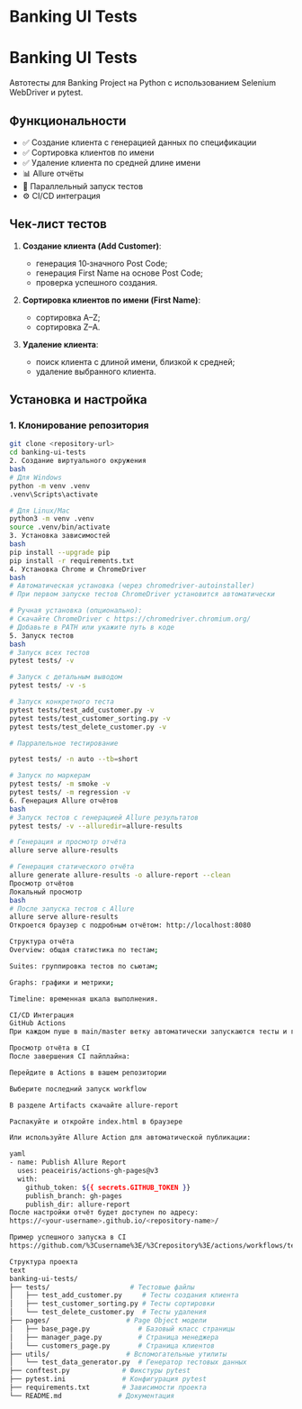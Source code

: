 # Banking UI Tests

# Banking UI Tests

Автотесты для Banking Project на Python с использованием Selenium WebDriver и pytest.

## Функциональности

- ✅ Создание клиента с генерацией данных по спецификации
- ✅ Сортировка клиентов по имени  
- ✅ Удаление клиента по средней длине имени
- 📊 Allure отчёты
- 🔄 Параллельный запуск тестов
- ⚙️ CI/CD интеграция

## Чек‑лист тестов

1. **Создание клиента (Add Customer)**:
   - генерация 10‑значного Post Code;
   - генерация First Name на основе Post Code;
   - проверка успешного создания.

2. **Сортировка клиентов по имени (First Name)**:
   - сортировка A–Z;
   - сортировка Z–A.

3. **Удаление клиента**:
   - поиск клиента с длиной имени, близкой к средней;
   - удаление выбранного клиента.

## Установка и настройка

### 1. Клонирование репозитория
```bash
git clone <repository-url>
cd banking-ui-tests
2. Создание виртуального окружения
bash
# Для Windows
python -m venv .venv
.venv\Scripts\activate

# Для Linux/Mac
python3 -m venv .venv
source .venv/bin/activate
3. Установка зависимостей
bash
pip install --upgrade pip
pip install -r requirements.txt
4. Установка Chrome и ChromeDriver
bash
# Автоматическая установка (через chromedriver-autoinstaller)
# При первом запуске тестов ChromeDriver установится автоматически

# Ручная установка (опционально):
# Скачайте ChromeDriver с https://chromedriver.chromium.org/
# Добавьте в PATH или укажите путь в коде
5. Запуск тестов
bash
# Запуск всех тестов
pytest tests/ -v

# Запуск с детальным выводом
pytest tests/ -v -s

# Запуск конкретного теста
pytest tests/test_add_customer.py -v
pytest tests/test_customer_sorting.py -v
pytest tests/test_delete_customer.py -v

# Парралельное тестирование

pytest tests/ -n auto --tb=short

# Запуск по маркерам
pytest tests/ -m smoke -v
pytest tests/ -m regression -v
6. Генерация Allure отчётов
bash
# Запуск тестов с генерацией Allure результатов
pytest tests/ -v --alluredir=allure-results

# Генерация и просмотр отчёта
allure serve allure-results

# Генерация статического отчёта
allure generate allure-results -o allure-report --clean
Просмотр отчётов
Локальный просмотр
bash
# После запуска тестов с Allure
allure serve allure-results
Откроется браузер с подробным отчётом: http://localhost:8080

Структура отчёта
Overview: общая статистика по тестам;

Suites: группировка тестов по сьютам;

Graphs: графики и метрики;

Timeline: временная шкала выполнения.

CI/CD Интеграция
GitHub Actions
При каждом пуше в main/master ветку автоматически запускаются тесты и генерируется Allure отчёт.

Просмотр отчёта в CI
После завершения CI пайплайна:

Перейдите в Actions в вашем репозитории

Выберите последний запуск workflow

В разделе Artifacts скачайте allure-report

Распакуйте и откройте index.html в браузере

Или используйте Allure Action для автоматической публикации:

yaml
- name: Publish Allure Report
  uses: peaceiris/actions-gh-pages@v3
  with:
    github_token: ${{ secrets.GITHUB_TOKEN }}
    publish_branch: gh-pages
    publish_dir: allure-report
После настройки отчёт будет доступен по адресу:
https://<your-username>.github.io/<repository-name>/

Пример успешного запуска в CI
https://github.com/%3Cusername%3E/%3Crepository%3E/actions/workflows/test.yml/badge.svg

Структура проекта
text
banking-ui-tests/
├── tests/                    # Тестовые файлы
│   ├── test_add_customer.py     # Тесты создания клиента
│   ├── test_customer_sorting.py # Тесты сортировки
│   └── test_delete_customer.py  # Тесты удаления
├── pages/                   # Page Object модели
│   ├── base_page.py            # Базовый класс страницы
│   ├── manager_page.py         # Страница менеджера
│   └── customers_page.py       # Страница клиентов
├── utils/                   # Вспомогательные утилиты
│   └── test_data_generator.py  # Генератор тестовых данных
├── conftest.py             # Фикстуры pytest
├── pytest.ini              # Конфигурация pytest
├── requirements.txt        # Зависимости проекта
└── README.md              # Документация
